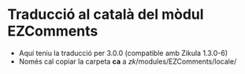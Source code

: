 Traducció al català del mòdul **EZComments**
============================================
- Aquí teniu la traducció per 3.0.0 (compatible amb Zikula 1.3.0-6)
- Només cal copiar la carpeta **ca** a *zk*/modules/EZComments/locale/
